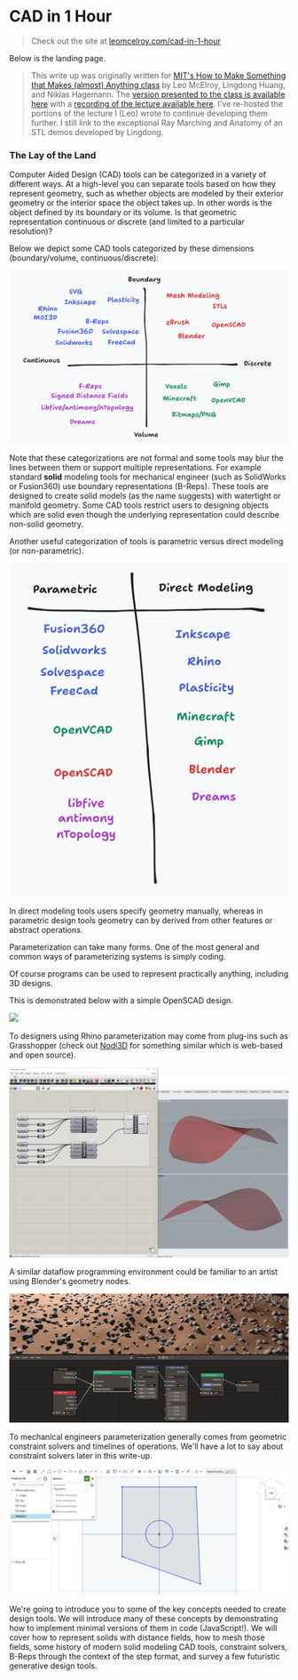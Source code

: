 # CAD in 1 Hour

> Check out the site at [leomcelroy.com/cad-in-1-hour](https://leomcelroy.com/cad-in-1-hour)

Below is the landing page.

> This write up was originally written for [MIT's How to Make Something that Makes (almost) Anything class](https://fab.cba.mit.edu/classes/865.24/index.html) by Leo McElroy, Lingdong Huang, and Niklas Hagemann.
> The [version presented to the class is available here](https://fab.cba.mit.edu/classes/865.24/topics/design-tools/) with a [recording of the lecture available here](https://mit.zoom.us/rec/play/kY5T2RxteJq3wB2L9UOezzsS7mb54Ba3aqKuVYxqk8e92XZYpoZjR1DN0pFLE7IfVyfVl6Xmhh1fDD5T.i78AWp-Kgrm6Ybpe?canPlayFromShare=true&from=share_recording_detail&continueMode=true&componentName=rec-play&originRequestUrl=https%3A%2F%2Fmit.zoom.us%2Frec%2Fshare%2FmSbxXU1ap3euZp8TjonDAqmOeXrBUwPXN9e-dJ2e2kWVZ_HxQu6PQFhioWVrFPtt.O3SoIRlOUhdLGrsS).
> I've re-hosted the portions of the lecture I (Leo) wrote to continue developing them further.
> I still link to the exceptional Ray Marching and Anatomy of an STL demos developed by Lingdong.

### The Lay of the Land

Computer Aided Design (CAD) tools can be categorized in a variety of different ways.
At a high-level you can separate tools based on how they represent geometry, 
such as whether objects are modeled by their exterior geometry or the interior space the object takes up.
In other words is the object defined by its boundary or its volume.
Is that geometric representation continuous or discrete (and limited to a particular resolution)?

Below we depict some CAD tools categorized by these dimensions (boundary/volume, continuous/discrete):

![](./assets/cad-landscape.png)

Note that these categorizations are not formal and some tools may blur the lines between them or support multiple
representations. 
For example standard **solid** modeling tools for mechanical engineer (such as SolidWorks or Fusion360) use boundary representations (B-Reps).
These tools are designed to create solid models (as the name suggests) with watertight or manifold geometry.
Some CAD tools restrict users to designing objects which are solid even though the underlying representation could describe non-solid geometry.

Another useful categorization of tools is parametric versus direct modeling (or non-parametric).

![](./assets/parametric-vs-direct.png)

In direct modeling tools users specify geometry manually, whereas in parametric design
tools geometry can by derived from other features or abstract operations.

Parameterization can take many forms.
One of the most general and common ways of parameterizing systems is simply coding.

Of course programs can be used to represent practically anything, including 3D designs.

This is demonstrated below with a simple OpenSCAD design.

![](./assets/openscad.png)

To designers using Rhino parameterization may come from plug-ins such as Grasshopper (check out [Nodi3D](https://nodi3d.com/) for something similar which is web-based and open source).

![](./assets/grasshopper.png)

A similar dataflow programming environment could be familiar to an artist using Blender's geometry nodes.

![](./assets/blender-nodes.png)

To mechanical engineers parameterization generally comes from geometric constraint solvers and timelines of operations.
We'll have a lot to say about constraint solvers later in this write-up.

![](./assets/onshape.png)

We're going to introduce you to some of the key concepts needed to create design tools.
We will introduce many of these concepts by demonstrating how to implement minimal versions
of them in code (JavaScript!). 
We will cover how to represent solids with distance fields, how to mesh those fields, some history of modern solid modeling CAD tools, constraint solvers, B-Reps through the context of the step format, and survey a few futuristic generative design tools. 


